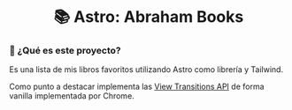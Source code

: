 <div align="center">
  
# 📚 Astro: Abraham Books

</div>

### 👀 ¿Qué es este proyecto?

Es una lista de mis libros favoritos utilizando Astro como librería y Tailwind.

Como punto a destacar implementa las [View Transitions API](https://developer.chrome.com/docs/web-platform/view-transitions/) de forma vanilla implementada por Chrome.
